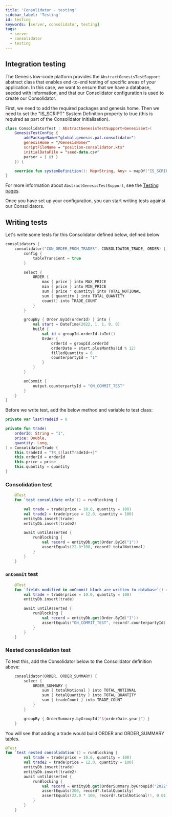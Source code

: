 ```yaml
---
title: 'Consolidator - testing'
sidebar_label: 'Testing'
id: testing
keywords: [server, consolidator, testing]
tags:
  - server
  - consolidator
  - testing
---
```


## Integration testing

The Genesis low-code platform provides the `AbstractGenesisTestSupport` abstract class that enables end-to-end testing of specific areas of your application. In this case, we want to ensure that we have a database, seeded with information, and that our Consolidator configuration is used to create our Consolidator. 

First, we need to add the required packages and genesis home. Then we need to set the "IS_SCRIPT" System Definition property to true (this is required as part of the Consolidator initialisation).

```kotlin
class ConsolidatorTest : AbstractGenesisTestSupport<GenesisSet>(
    GenesisTestConfig {
        addPackageName("global.genesis.pal.consolidator")
        genesisHome = "/GenesisHome/"
        scriptFileName = "position-consolidator.kts"
        initialDataFile = "seed-data.csv"
        parser = { it }
    }) {

    override fun systemDefinition(): Map<String, Any> = mapOf("IS_SCRIPT" to "true")
}
```

For more information about `AbstractGenesisTestSupport`, see the [Testing pages](/operations/testing/integration-testing/#abstractgenesistestsupport).

Once you have set up your configuration, you can start writing tests against our Consolidators.

## Writing tests

Let's write some tests for this Consolidator defined below, defined below

```kotlin
consolidators {
    consolidator("CON_ORDER_FROM_TRADES", CONSOLIDATOR_TRADE, ORDER) {
        config {
            tableTransient = true
        }

        select {
            ORDER {
                max { price } into MAX_PRICE
                min { price } into MIN_PRICE
                sum { price * quantity} into TOTAL_NOTIONAL
                sum { quantity } into TOTAL_QUANTITY
                count() into TRADE_COUNT
            }
        }

        groupBy { Order.ById(orderId) } into {
            val start = DateTime(2022, 1, 1, 0, 0)
            build {
                val id = groupId.orderId.toInt()
                Order {
                    orderId = groupId.orderId
                    orderDate = start.plusMonths(id % 12)
                    filledQuantity = 0
                    counterpartyId = "1"
                }
            }
        }

        onCommit {
            output.counterpartyId = "ON_COMMIT_TEST"
        }
    }
}
```

Before we write test, add the below method and variable to test class:

```kotlin
private var lastTradeId = 0

private fun trade(
    orderId: String = "1",
    price: Double,
    quantity: Long,
) = ConsolidatorTrade {
    this.tradeId = "TR_${lastTradeId++}"
    this.orderId = orderId
    this.price = price
    this.quantity = quantity
}
```

### Consolidation test

```kotlin
    @Test
    fun `test consolidate only`() = runBlocking {

        val trade = trade(price = 10.0, quantity = 100)
        val trade2 = trade(price = 12.0, quantity = 100)
        entityDb.insert(trade)
        entityDb.insert(trade2)

        await untilAsserted {
            runBlocking {
                val record = entityDb.get(Order.ById("1"))
                assertEquals(22.0*100, record?.totalNotional)
            }
        }
    }
```

### `onCommit` test

```kotlin
    @Test
    fun `fields modified in onCommit block are written to database`() = runBlocking {
        val trade = trade(price = 10.0, quantity = 100)
        entityDb.insert(trade)

        await untilAsserted {
            runBlocking {
                val record = entityDb.get(Order.ById("1"))
                assertEquals("ON_COMMIT_TEST", record?.counterpartyId)
            }
        }
    }
```

### Nested consolidation test

To test this, add the Consolidator below to the Consolidator definition above:

```kotlin
    consolidator(ORDER, ORDER_SUMMARY) {
        select {
            ORDER_SUMMARY {
                sum { totalNotional } into TOTAL_NOTIONAL
                sum { totalQuantity } into TOTAL_QUANTITY
                sum { tradeCount } into TRADE_COUNT
            }
        }

        groupBy { OrderSummary.byGroupId("${orderDate.year}") }
    }
```

You will see that adding a trade would build ORDER and ORDER_SUMMARY tables.

```kotlin
@Test
fun `test nested consolidation`() = runBlocking {
        val trade = trade(price = 10.0, quantity = 100)
        val trade2 = trade(price = 12.0, quantity = 100)
        entityDb.insert(trade)
        entityDb.insert(trade2)
        await untilAsserted {
            runBlocking {
                val record = entityDb.get(OrderSummary.byGroupId("2022"))
                assertEquals(200, record?.totalQuantity)
                assertEquals(22.0 * 100, record?.totalNotional!!, 0.01)
            }
        }
    }
```
